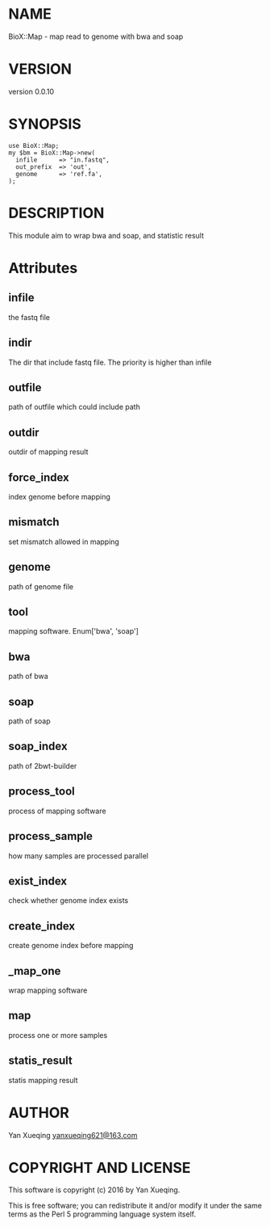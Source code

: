 # NAME

BioX::Map - map read to genome with bwa and soap

# VERSION

version 0.0.10

# SYNOPSIS

    use BioX::Map;
    my $bm = BioX::Map->new(
      infile      => "in.fastq",
      out_prefix  => 'out',
      genome      => 'ref.fa',
    );

# DESCRIPTION

This module aim to wrap bwa and soap, and statistic result

# Attributes

## infile

the fastq file

## indir

The dir that include fastq file. The priority is higher than infile

## outfile

path of outfile which could include path

## outdir

outdir of mapping result

## force\_index

index genome before mapping

## mismatch

set mismatch allowed in mapping

## genome

path of genome file

## tool

mapping software. Enum\['bwa', 'soap'\]

## bwa

path of bwa

## soap

path of soap

## soap\_index

path of 2bwt-builder

## process\_tool

process of mapping software

## process\_sample

how many samples are processed parallel

## exist\_index

check whether genome index exists

## create\_index

create genome index before mapping

## \_map\_one

wrap mapping software

## map

process one or more samples

## statis\_result

statis mapping result

# AUTHOR

Yan Xueqing <yanxueqing621@163.com>

# COPYRIGHT AND LICENSE

This software is copyright (c) 2016 by Yan Xueqing.

This is free software; you can redistribute it and/or modify it under
the same terms as the Perl 5 programming language system itself.
